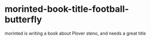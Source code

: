 # morinted-book-title-football-butterfly
morinted is writing a book about Plover steno, and needs a great title
